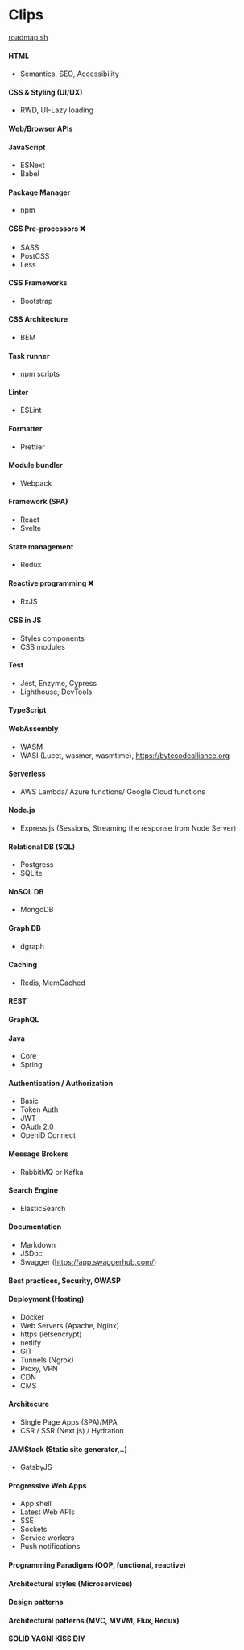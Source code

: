 # Clips

[roadmap.sh](https://roadmap.sh)

#### HTML 
* Semantics, SEO, Accessibility

#### CSS & Styling (UI/UX) 
* RWD, UI-Lazy loading

#### Web/Browser APIs

#### JavaScript
* ESNext
* Babel

#### Package Manager
* npm

#### CSS Pre-processors ❌
* SASS
* PostCSS
* Less

#### CSS Frameworks
* Bootstrap

#### CSS Architecture
* BEM

#### Task runner 
* npm scripts

#### Linter
* ESLint

#### Formatter
* Prettier

#### Module bundler
* Webpack

#### Framework (SPA)
* React
* Svelte

#### State management
* Redux

#### Reactive programming ❌
* RxJS

#### CSS in JS
* Styles components
* CSS modules

#### Test
* Jest, Enzyme, Cypress
* Lighthouse, DevTools

#### TypeScript

#### WebAssembly
* WASM
* WASI (Lucet, wasmer, wasmtime), https://bytecodealliance.org

#### Serverless
* AWS Lambda/ Azure functions/ Google Cloud functions

#### Node.js 
* Express.js (Sessions, Streaming the response from Node Server)

#### Relational DB (SQL)
* Postgress
* SQLite

#### NoSQL DB
* MongoDB

#### Graph DB
* dgraph

#### Caching 
* Redis, MemCached

#### REST

#### GraphQL

#### Java
* Core
* Spring

#### Authentication / Authorization
* Basic
* Token Auth
* JWT
* OAuth 2.0
* OpenID Connect

#### Message Brokers
* RabbitMQ or Kafka

#### Search Engine
* ElasticSearch

#### Documentation
* Markdown
* JSDoc
* Swagger (https://app.swaggerhub.com/)

#### Best practices, Security, OWASP

#### Deployment (Hosting)

* Docker
* Web Servers (Apache, Nginx)
* https (letsencrypt)
* netlify
* GIT
* Tunnels (Ngrok)
* Proxy, VPN
* CDN
* CMS

#### Architecure

* Single Page Apps (SPA)/MPA
* CSR / SSR (Next.js) / Hydration

#### JAMStack (Static site generator,..)
* GatsbyJS

#### Progressive Web Apps 
* App shell
* Latest Web APIs
* SSE 
* Sockets 
* Service workers
* Push notifications

#### Programming Paradigms (OOP, functional, reactive)

#### Architectural styles (Microservices)

#### Design patterns

#### Architectural patterns (MVC, MVVM, Flux, Redux)

#### SOLID YAGNI KISS DIY
